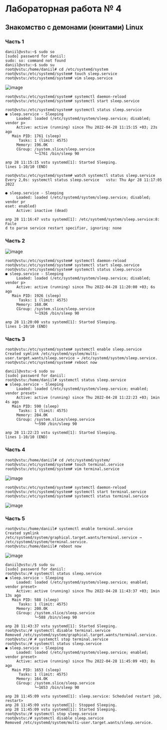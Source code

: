 # Лабораторная работа № 4
## Знакомство с демонами (юнитами) Linux

### Часть 1

```
daniil@vstu:~$ sudo so
[sudo] password for daniil: 
sudo: so: command not found
daniil@vstu:~$ sudo su
root@vstu:/home/daniil# cd /etc/systemd/system
root@vstu:/etc/systemd/system# touch sleep.service
root@vstu:/etc/systemd/system# vim sleep.service
```
![image](https://user-images.githubusercontent.com/39276703/165708234-670a0e3d-cb03-4d70-b672-80127267b470.png)
```
root@vstu:/etc/systemd/system# systemctl daemon-reload
root@vstu:/etc/systemd/system# systemctl start sleep.service
```
```
root@vstu:/etc/systemd/system# systemctl status sleep.service
● sleep.service - Sleeping
     Loaded: loaded (/etc/systemd/system/sleep.service; disabled; vendor p>
     Active: active (running) since Thu 2022-04-28 11:15:15 +03; 23s ago
   Main PID: 1761 (sleep)
      Tasks: 1 (limit: 4575)
     Memory: 196.0K
     CGroup: /system.slice/sleep.service
             └─1761 /bin/sleep 90

апр 28 11:15:15 vstu systemd[1]: Started Sleeping.
lines 1-10/10 (END)
```
```
root@vstu:/etc/systemd/system# watch systemctl status sleep.service
Every 2,0s: systemctl status sleep.service   vstu: Thu Apr 28 11:17:05 2022

● sleep.service - Sleeping
     Loaded: loaded (/etc/systemd/system/sleep.service; disabled; vendor pr
eset: enabled)
     Active: inactive (dead)

апр 28 11:16:47 vstu systemd[1]: /etc/systemd/system/sleep.service:8: Faile
d to parse service restart specifier, ignoring: none
```

### Часть 2

![image](https://user-images.githubusercontent.com/39276703/165709265-662ca0c9-5cad-44d3-9f33-7b6572fa4575.png)

```
root@vstu:/etc/systemd/system# systemctl daemon-reload
root@vstu:/etc/systemd/system# systemctl start sleep.service
root@vstu:/etc/systemd/system# systemctl status sleep.service
● sleep.service - Sleeping
     Loaded: loaded (/etc/systemd/system/sleep.service; disabled; vendor p>
     Active: active (running) since Thu 2022-04-28 11:20:00 +03; 6s ago
   Main PID: 1926 (sleep)
      Tasks: 1 (limit: 4575)
     Memory: 168.0K
     CGroup: /system.slice/sleep.service
             └─1926 /bin/sleep 90

апр 28 11:20:00 vstu systemd[1]: Started Sleeping.
lines 1-10/10 (END)
```

### Часть 3

```
root@vstu:/etc/systemd/system# systemctl enable sleep.service
Created symlink /etc/systemd/system/multi-user.target.wants/sleep.service → /etc/systemd/system/sleep.service.
root@vstu:/etc/systemd/system# reboot now
```
```
daniil@vstu:~$ sudo su
[sudo] password for daniil: 
root@vstu:/home/daniil# systemctl status sleep.service
● sleep.service - Sleeping
     Loaded: loaded (/etc/systemd/system/sleep.service; enabled; vendor preset>
     Active: active (running) since Thu 2022-04-28 11:22:23 +03; 1min 4s ago
   Main PID: 590 (sleep)
      Tasks: 1 (limit: 4575)
     Memory: 204.0K
     CGroup: /system.slice/sleep.service
             └─590 /bin/sleep 90

апр 28 11:22:23 vstu systemd[1]: Started Sleeping.
lines 1-10/10 (END)
```

### Часть 4

```
root@vstu:/home/daniil# cd /etc/systemd/system/
root@vstu:/etc/systemd/system# touch terminal.service
root@vstu:/etc/systemd/system# vim terminal.service 
```

![image](https://user-images.githubusercontent.com/39276703/165710849-e9c7418f-57ee-4918-a631-112b08a954e8.png)
```
root@vstu:/etc/systemd/system# systemctl daemon-reload
root@vstu:/etc/systemd/system# systemctl start terminal.service
root@vstu:/etc/systemd/system# systemctl status terminal.service
```
![image](https://user-images.githubusercontent.com/39276703/165713244-ef86dc3f-3a3f-4df4-a1f3-40988ac8d447.png)

### Часть 5

```
root@vstu:/home/daniil# systemctl enable terminal.service
Created symlink /etc/systemd/system/graphical.target.wants/terminal.service → /etc/systemd/system/terminal.service.
root@vstu:/home/daniil# reboot now
```

![image](https://user-images.githubusercontent.com/39276703/165713990-45c1382e-168f-4d8f-8c4e-79864cafdfa6.png)


```
daniil@vstu:/$ sudo su
[sudo] password for daniil: 
root@vstu:/# systemctl status sleep.service
● sleep.service - Sleeping
     Loaded: loaded (/etc/systemd/system/sleep.service; enabled; vendor preset>
     Active: active (running) since Thu 2022-04-28 11:43:37 +03; 1min 13s ago
   Main PID: 588 (sleep)
      Tasks: 1 (limit: 4575)
     Memory: 200.0K
     CGroup: /system.slice/sleep.service
             └─588 /bin/sleep 90

апр 28 11:43:37 vstu systemd[1]: Started Sleeping.
root@vstu:/# systemctl disable terminal.service
Removed /etc/systemd/system/graphical.target.wants/terminal.service.
root@vstu:/# # systemctl stop terminal.service
root@vstu:/# systemctl status sleep.service
● sleep.service - Sleeping
     Loaded: loaded (/etc/systemd/system/sleep.service; enabled; vendor preset>
     Active: active (running) since Thu 2022-04-28 11:45:09 +03; 8s ago
   Main PID: 1653 (sleep)
      Tasks: 1 (limit: 4575)
     Memory: 164.0K
     CGroup: /system.slice/sleep.service
             └─1653 /bin/sleep 90

апр 28 11:45:09 vstu systemd[1]: sleep.service: Scheduled restart job, restart>
апр 28 11:45:09 vstu systemd[1]: Stopped Sleeping.
апр 28 11:45:09 vstu systemd[1]: Started Sleeping.
root@vstu:/# systemctl stop sleep.service
root@vstu:/# systemctl disable sleep.service
Removed /etc/systemd/system/multi-user.target.wants/sleep.service.
```
